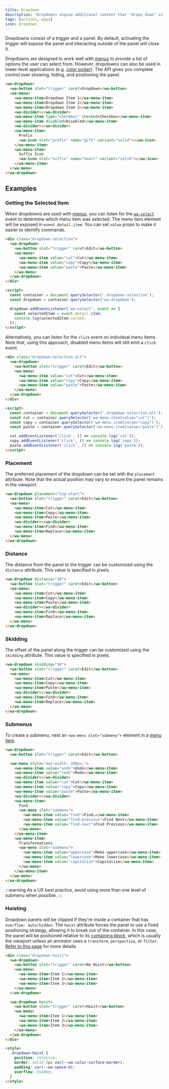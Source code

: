 ```yaml
---
title: Dropdown
description: 'Dropdowns expose additional content that "drops down" in a panel.'
tags: [actions, apps]
icon: dropdown
---
```


Dropdowns consist of a trigger and a panel. By default, activating the trigger will expose the panel and interacting outside of the panel will close it.

Dropdowns are designed to work well with [menus](/docs/components/menu) to provide a list of options the user can select from. However, dropdowns can also be used in lower-level applications (e.g. [color picker](/docs/components/color-picker)). The API gives you complete control over showing, hiding, and positioning the panel.

```html {.example}
<wa-dropdown>
  <wa-button slot="trigger" caret>Dropdown</wa-button>
  <wa-menu>
    <wa-menu-item>Dropdown Item 1</wa-menu-item>
    <wa-menu-item>Dropdown Item 2</wa-menu-item>
    <wa-menu-item>Dropdown Item 3</wa-menu-item>
    <wa-divider></wa-divider>
    <wa-menu-item type="checkbox" checked>Checkbox</wa-menu-item>
    <wa-menu-item disabled>Disabled</wa-menu-item>
    <wa-divider></wa-divider>
    <wa-menu-item>
      Prefix
      <wa-icon slot="prefix" name="gift" variant="solid"></wa-icon>
    </wa-menu-item>
    <wa-menu-item>
      Suffix Icon
      <wa-icon slot="suffix" name="heart" variant="solid"></wa-icon>
    </wa-menu-item>
  </wa-menu>
</wa-dropdown>
```

## Examples

### Getting the Selected Item

When dropdowns are used with [menus](/docs/components/menu), you can listen for the [`wa-select`](/docs/components/menu#events) event to determine which menu item was selected. The menu item element will be exposed in `event.detail.item`. You can set `value` props to make it easier to identify commands.

```html {.example}
<div class="dropdown-selection">
  <wa-dropdown>
    <wa-button slot="trigger" caret>Edit</wa-button>
    <wa-menu>
      <wa-menu-item value="cut">Cut</wa-menu-item>
      <wa-menu-item value="copy">Copy</wa-menu-item>
      <wa-menu-item value="paste">Paste</wa-menu-item>
    </wa-menu>
  </wa-dropdown>
</div>

<script>
  const container = document.querySelector('.dropdown-selection');
  const dropdown = container.querySelector('wa-dropdown');

  dropdown.addEventListener('wa-select', event => {
    const selectedItem = event.detail.item;
    console.log(selectedItem.value);
  });
</script>
```

Alternatively, you can listen for the `click` event on individual menu items. Note that, using this approach, disabled menu items will still emit a `click` event.

```html {.example}
<div class="dropdown-selection-alt">
  <wa-dropdown>
    <wa-button slot="trigger" caret>Edit</wa-button>
    <wa-menu>
      <wa-menu-item value="cut">Cut</wa-menu-item>
      <wa-menu-item value="copy">Copy</wa-menu-item>
      <wa-menu-item value="paste">Paste</wa-menu-item>
    </wa-menu>
  </wa-dropdown>
</div>

<script>
  const container = document.querySelector('.dropdown-selection-alt');
  const cut = container.querySelector('wa-menu-item[value="cut"]');
  const copy = container.querySelector('wa-menu-item[value="copy"]');
  const paste = container.querySelector('wa-menu-item[value="paste"]');

  cut.addEventListener('click', () => console.log('cut'));
  copy.addEventListener('click', () => console.log('copy'));
  paste.addEventListener('click', () => console.log('paste'));
</script>
```

### Placement

The preferred placement of the dropdown can be set with the `placement` attribute. Note that the actual position may vary to ensure the panel remains in the viewport.

```html {.example}
<wa-dropdown placement="top-start">
  <wa-button slot="trigger" caret>Edit</wa-button>
  <wa-menu>
    <wa-menu-item>Cut</wa-menu-item>
    <wa-menu-item>Copy</wa-menu-item>
    <wa-menu-item>Paste</wa-menu-item>
    <wa-divider></wa-divider>
    <wa-menu-item>Find</wa-menu-item>
    <wa-menu-item>Replace</wa-menu-item>
  </wa-menu>
</wa-dropdown>
```

### Distance

The distance from the panel to the trigger can be customized using the `distance` attribute. This value is specified in pixels.

```html {.example}
<wa-dropdown distance="30">
  <wa-button slot="trigger" caret>Edit</wa-button>
  <wa-menu>
    <wa-menu-item>Cut</wa-menu-item>
    <wa-menu-item>Copy</wa-menu-item>
    <wa-menu-item>Paste</wa-menu-item>
    <wa-divider></wa-divider>
    <wa-menu-item>Find</wa-menu-item>
    <wa-menu-item>Replace</wa-menu-item>
  </wa-menu>
</wa-dropdown>
```

### Skidding

The offset of the panel along the trigger can be customized using the `skidding` attribute. This value is specified in pixels.

```html {.example}
<wa-dropdown skidding="30">
  <wa-button slot="trigger" caret>Edit</wa-button>
  <wa-menu>
    <wa-menu-item>Cut</wa-menu-item>
    <wa-menu-item>Copy</wa-menu-item>
    <wa-menu-item>Paste</wa-menu-item>
    <wa-divider></wa-divider>
    <wa-menu-item>Find</wa-menu-item>
    <wa-menu-item>Replace</wa-menu-item>
  </wa-menu>
</wa-dropdown>
```

### Submenus

To create a submenu, nest an `<wa-menu slot="submenu">` element in a [menu item](/docs/components/menu-item).

```html {.example}
<wa-dropdown>
  <wa-button slot="trigger" caret>Edit</wa-button>

  <wa-menu style="max-width: 200px;">
    <wa-menu-item value="undo">Undo</wa-menu-item>
    <wa-menu-item value="redo">Redo</wa-menu-item>
    <wa-divider></wa-divider>
    <wa-menu-item value="cut">Cut</wa-menu-item>
    <wa-menu-item value="copy">Copy</wa-menu-item>
    <wa-menu-item value="paste">Paste</wa-menu-item>
    <wa-divider></wa-divider>
    <wa-menu-item>
      Find
      <wa-menu slot="submenu">
        <wa-menu-item value="find">Find…</wa-menu-item>
        <wa-menu-item value="find-previous">Find Next</wa-menu-item>
        <wa-menu-item value="find-next">Find Previous</wa-menu-item>
      </wa-menu>
    </wa-menu-item>
    <wa-menu-item>
      Transformations
      <wa-menu slot="submenu">
        <wa-menu-item value="uppercase">Make uppercase</wa-menu-item>
        <wa-menu-item value="lowercase">Make lowercase</wa-menu-item>
        <wa-menu-item value="capitalize">Capitalize</wa-menu-item>
      </wa-menu>
    </wa-menu-item>
  </wa-menu>
</wa-dropdown>
```

:::warning
As a UX best practice, avoid using more than one level of submenu when possible.
:::

### Hoisting

Dropdown panels will be clipped if they're inside a container that has `overflow: auto|hidden`. The `hoist` attribute forces the panel to use a fixed positioning strategy, allowing it to break out of the container. In this case, the panel will be positioned relative to its [containing block](https://developer.mozilla.org/en-US/docs/Web/CSS/Containing_block#Identifying_the_containing_block), which is usually the viewport unless an ancestor uses a `transform`, `perspective`, or `filter`. [Refer to this page](https://developer.mozilla.org/en-US/docs/Web/CSS/position#fixed) for more details.

```html {.example}
<div class="dropdown-hoist">
  <wa-dropdown>
    <wa-button slot="trigger" caret>No Hoist</wa-button>
    <wa-menu>
      <wa-menu-item>Item 1</wa-menu-item>
      <wa-menu-item>Item 2</wa-menu-item>
      <wa-menu-item>Item 3</wa-menu-item>
    </wa-menu>
  </wa-dropdown>

  <wa-dropdown hoist>
    <wa-button slot="trigger" caret>Hoist</wa-button>
    <wa-menu>
      <wa-menu-item>Item 1</wa-menu-item>
      <wa-menu-item>Item 2</wa-menu-item>
      <wa-menu-item>Item 3</wa-menu-item>
    </wa-menu>
  </wa-dropdown>
</div>

<style>
  .dropdown-hoist {
    position: relative;
    border: solid 2px var(--wa-color-surface-border);
    padding: var(--wa-space-m);
    overflow: hidden;
  }
</style>
```
